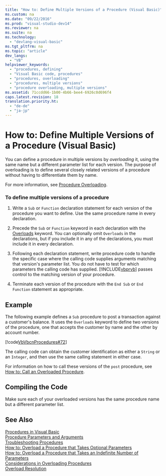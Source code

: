 ```yaml
---
title: "How to: Define Multiple Versions of a Procedure (Visual Basic)"
ms.custom: na
ms.date: "09/22/2016"
ms.prod: "visual-studio-dev14"
ms.reviewer: na
ms.suite: na
ms.technology: 
  - "devlang-visual-basic"
ms.tgt_pltfrm: na
ms.topic: "article"
dev_langs: 
  - "VB"
helpviewer_keywords: 
  - "procedures, defining"
  - "Visual Basic code, procedures"
  - "procedures, overloading"
  - "procedures, multiple versions"
  - "procedure overloading, multiple versions"
ms.assetid: 71ccdd66-1b00-4b66-bee4-6926c0d696f4
caps.latest.revision: 18
translation.priority.ht: 
  - "de-de"
  - "ja-jp"
---
```

# How to: Define Multiple Versions of a Procedure (Visual Basic)
You can define a procedure in multiple versions by *overloading* it, using the same name but a different parameter list for each version. The purpose of overloading is to define several closely related versions of a procedure without having to differentiate them by name.  
  
 For more information, see [Procedure Overloading](../VS_csharp/procedure-overloading--visual-basic-.md).  
  
### To define multiple versions of a procedure  
  
1.  Write a `Sub` or `Function` declaration statement for each version of the procedure you want to define. Use the same procedure name in every declaration.  
  
2.  Precede the `Sub` or `Function` keyword in each declaration with the [Overloads](../VS_csharp/overloads--visual-basic-.md) keyword. You can optionally omit `Overloads` in the declarations, but if you include it in any of the declarations, you must include it in every declaration.  
  
3.  Following each declaration statement, write procedure code to handle the specific case where the calling code supplies arguments matching that version's parameter list. You do not have to test for which parameters the calling code has supplied. [!INCLUDE[vbprvb](../VS_csharp/includes/vbprvb_md.md)] passes control to the matching version of your procedure.  
  
4.  Terminate each version of the procedure with the `End Sub` or `End Function` statement as appropriate.  
  
## Example  
 The following example defines a `Sub` procedure to post a transaction against a customer's balance. It uses the `Overloads` keyword to define two versions of the procedure, one that accepts the customer by name and the other by account number.  
  
 [!code[VbVbcnProcedures#72](../VS_csharp/codesnippet/VisualBasic/how-to--define-multiple-versions-of-a-procedure--visual-basic-_1.vb)]  
  
 The calling code can obtain the customer identification as either a `String` or an `Integer`, and then use the same calling statement in either case.  
  
 For information on how to call these versions of the `post` procedure, see [How to: Call an Overloaded Procedure](../VS_csharp/how-to--call-an-overloaded-procedure--visual-basic-.md).  
  
## Compiling the Code  
 Make sure each of your overloaded versions has the same procedure name but a different parameter list.  
  
## See Also  
 [Procedures in Visual Basic](../VS_csharp/procedures-in-visual-basic.md)   
 [Procedure Parameters and Arguments](../VS_csharp/procedure-parameters-and-arguments--visual-basic-.md)   
 [Troubleshooting Procedures](../VS_csharp/troubleshooting-procedures--visual-basic-.md)   
 [How to: Overload a Procedure that Takes Optional Parameters](../VS_csharp/how-to--overload-a-procedure-that-takes-optional-parameters--visual-basic-.md)   
 [How to: Overload a Procedure that Takes an Indefinite Number of Parameters](../VS_csharp/how-to--overload-a-procedure-that-takes-an-indefinite-number-of-parameters--visual-basic-.md)   
 [Considerations in Overloading Procedures](../VS_csharp/considerations-in-overloading-procedures--visual-basic-.md)   
 [Overload Resolution](../VS_csharp/overload-resolution--visual-basic-.md)